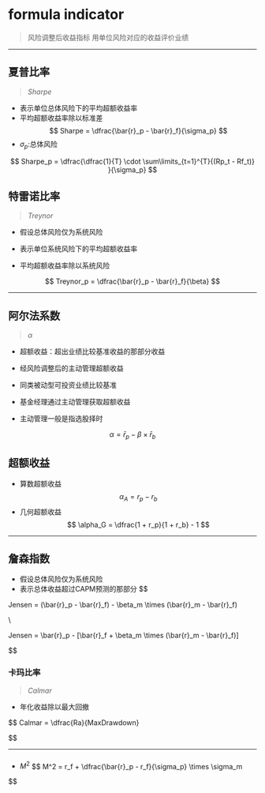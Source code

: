 
# formula indicator
> 风险调整后收益指标
> 用单位风险对应的收益评价业绩


---
## 夏普比率
> $Sharpe$

- 表示单位总体风险下的平均超额收益率
- 平均超额收益率除以标准差
$$
Sharpe = \dfrac{\bar{r}_p - \bar{r}_f}{\sigma_p}
$$
- $\sigma_p$:总体风险

$$
Sharpe_p = \dfrac{\dfrac{1}{T} \cdot
    \sum\limits_{t=1}^{T}{(Rp_t - Rf_t)}
}{\sigma_p}
$$

## 特雷诺比率
> $Treynor$
- 假设总体风险仅为系统风险

- 表示单位系统风险下的平均超额收益率
- 平均超额收益率除以系统风险

$$
Treynor_p = \dfrac{\bar{r}_p - \bar{r}_f}{\beta}
$$



---
## 阿尔法系数
> $\alpha$

- 超额收益：超出业绩比较基准收益的那部分收益

- 经风险调整后的主动管理超额收益

- 同类被动型可投资业绩比较基准

- 基金经理通过主动管理获取超额收益
- 主动管理一般是指选股择时

$$
\alpha = \bar{r}_p - \beta \times \bar{r}_b
$$

## 超额收益
- 算数超额收益
$$
\alpha_A = r_p - r_b
$$
- 几何超额收益
$$
\alpha_G = \dfrac{1 + r_p}{1 + r_b} - 1
$$

---

## 詹森指数

- 假设总体风险仅为系统风险
- 表示总体收益超过CAPM预测的那部分
$$

Jensen = (\bar{r}_p - \bar{r}_f) - \beta_m \times (\bar{r}_m - \bar{r}_f)

\\

Jensen = \bar{r}_p - [\bar{r}_f + \beta_m \times (\bar{r}_m - \bar{r}_f)]


$$





### 卡玛比率
> $Calmar$
- 年化收益除以最大回撤

$$
Calmar = \dfrac{Ra}{MaxDrawdown}

$$



---
###
- $M^2$
$$
M^2 = r_f + \dfrac{\bar{r}_p - r_f}{\sigma_p} \times \sigma_m

$$